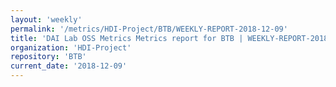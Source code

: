 ```yaml
---
layout: 'weekly'
permalink: '/metrics/HDI-Project/BTB/WEEKLY-REPORT-2018-12-09'
title: 'DAI Lab OSS Metrics Metrics report for BTB | WEEKLY-REPORT-2018-12-09'
organization: 'HDI-Project'
repository: 'BTB'
current_date: '2018-12-09'
---
```

